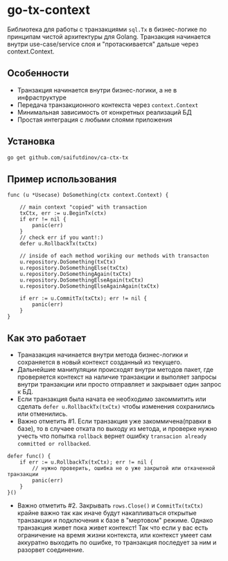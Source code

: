 # go-tx-context

Библиотека для работы с транзакциями `sql.Tx` в бизнес-логике по принципам чистой архитектуры для Golang. Транзакция начинается внутри use-case/service слоя и "протаскивается" дальше через context.Context.

## Особенности

- Транзакция начинается внутри бизнес-логики, а не в инфраструктуре
- Передача транзакционного контекста через `context.Context`
- Минимальная зависимость от конкретных реализаций БД
- Простая интеграция с любыми слоями приложения

## Установка

```bash
go get github.com/saifutdinov/ca-ctx-tx
```

## Пример использования

```golang
func (u *Usecase) DoSomething(ctx context.Context) {

	// main context "copied" with transaction
	txCtx, err := u.BeginTx(ctx)
	if err != nil {
		panic(err)
	}
	// check err if you want!:)
	defer u.RollbackTx(txCtx)

	// inside of each method woriking our methods with transacton
	u.repository.DoSomething(txCtx)
	u.repository.DoSomethingElse(txCtx)
	u.repository.DoSomethingAgain(txCtx)
	u.repository.DoSomethingElseAgain(txCtx)
	u.repository.DoSomethingElseAgainAgain(txCtx)

	if err := u.CommitTx(txCtx); err != nil {
		panic(err)
	}
}
```

## Как это работает

- Траназакция начинается внутри метода бизнес-логики и сохраняется в новый контекст созданный из текущего.
- Дальнейшие манипуляции происходят внутри методов пакет, где проверяется контекст на наличие транзакции и выполяет запросы внутри транзакции или просто отправляет и закрывает один запрос к БД.
- Если транзакция была начата ее необходимо закоммитить или сделать `defer u.RollbackTx(txCtx)` чтобы изменения сохранились или отменились.
- Важно отметить #1. Если транзакция уже закоммичена(правки в базе), то в случаее отката по выходу из метода, и проверке нужно учесть что попытка `rollback` вернет ошибку `transacion already committed or rollbacked`.

```golang
defer func() {
	if err := u.RollbackTx(txCtx); err != nil {
		// нужно проверить, ошибка не о уже закрытой или откаченной транзакции
		panic(err)
	}
}()
```

- Важно отметить #2. Закрывать `rows.Close()` и `CommitTx(txCtx)` крайне важно так как иначе будут накапливаться открытые транзакции и подключения к базе в "мертовом" режиме. Однако транзакция живет пока живет контекст! Так что если у вас есть ограничение на время жизни контекста, или контекст умеет сам аккуратно выходить по ошибке, то транзакция последует за ним и разорвет соединение.
